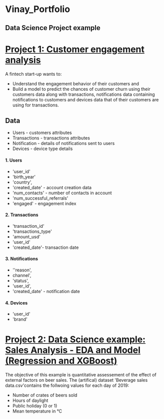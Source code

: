 # Vinay_Portfolio

## Data Science Project example
# [Project 1: Customer engagement analysis](https://github.com/vinayamsnl/Vinay_Portfolio)
A fintech start-up wants to:
* Understand the engagement behavior of their customers and 
* Build a model to predict the chances of customer churn using their customers data along with transactions, notifications data containing notifications to customers and devices data that of their customers are using for transactions.

## Data 
* Users - customers attributes 
* Transactions - transactions attributes
* Notification - details of notifications sent to users
* Devices - device type details
####  1. Users
* 'user_id'
* 'birth_year'
* 'country',
* 'created_date' - account creation data
* 'num_contacts' - number of contacts in account
* 'num_successful_referrals'
* 'engaged' - engagement index
####  2. Transactions
* 'transaction_id'
* 'transactions_type'
* 'amount_usd'
* 'user_id'
* 'created_date'- transaction date
####  3. Notifications 
* ''reason',
* channel',
* 'status',
* 'user_id', 
* 'created_date' - notification date
####  4. Devices 
* 'user_id'
* 'brand'

# [Project 2: Data Science example: Sales Analysis - EDA and Model (Regression and XGBoost)](https://github.com/vinayamsnl/Vinay_Portfolio/tree/master)

The objective of this example is quantitative assessement of the effect of external factors on beer sales. The (artifical) dataset 'Beverage sales data.csv'contains the follwoing values for each day of 2019:

* Number of crates of beers sold
* Hours of daylight
* Public holiday (0 or 1)
* Mean temperature in °C
